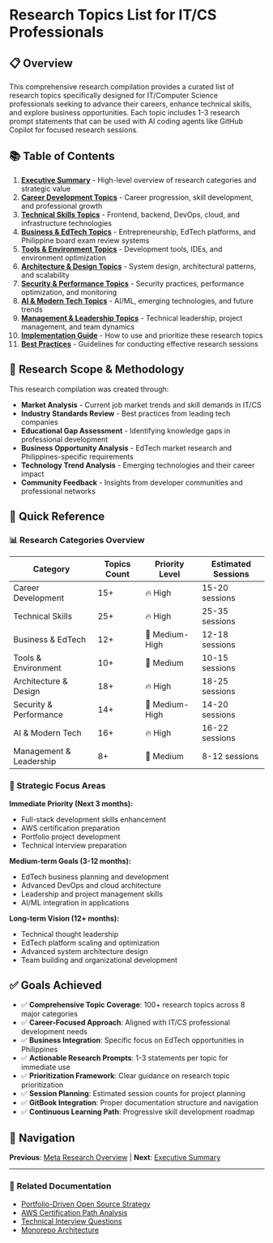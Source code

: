 # Research Topics List for IT/CS Professionals

## 📋 Overview

This comprehensive research compilation provides a curated list of research topics specifically designed for IT/Computer Science professionals seeking to advance their careers, enhance technical skills, and explore business opportunities. Each topic includes 1-3 research prompt statements that can be used with AI coding agents like GitHub Copilot for focused research sessions.

## 📚 Table of Contents

1. **[Executive Summary](./executive-summary.md)** - High-level overview of research categories and strategic value
2. **[Career Development Topics](./career-development-topics.md)** - Career progression, skill development, and professional growth
3. **[Technical Skills Topics](./technical-skills-topics.md)** - Frontend, backend, DevOps, cloud, and infrastructure technologies
4. **[Business & EdTech Topics](./business-edtech-topics.md)** - Entrepreneurship, EdTech platforms, and Philippine board exam review systems
5. **[Tools & Environment Topics](./tools-environment-topics.md)** - Development tools, IDEs, and environment optimization
6. **[Architecture & Design Topics](./architecture-design-topics.md)** - System design, architectural patterns, and scalability
7. **[Security & Performance Topics](./security-performance-topics.md)** - Security practices, performance optimization, and monitoring
8. **[AI & Modern Tech Topics](./ai-modern-tech-topics.md)** - AI/ML, emerging technologies, and future trends
9. **[Management & Leadership Topics](./management-leadership-topics.md)** - Technical leadership, project management, and team dynamics
10. **[Implementation Guide](./implementation-guide.md)** - How to use and prioritize these research topics
11. **[Best Practices](./best-practices.md)** - Guidelines for conducting effective research sessions

## 🎯 Research Scope & Methodology

This research compilation was created through:

- **Market Analysis** - Current job market trends and skill demands in IT/CS
- **Industry Standards Review** - Best practices from leading tech companies
- **Educational Gap Assessment** - Identifying knowledge gaps in professional development
- **Business Opportunity Analysis** - EdTech market research and Philippines-specific requirements
- **Technology Trend Analysis** - Emerging technologies and their career impact
- **Community Feedback** - Insights from developer communities and professional networks

## 🚀 Quick Reference

### 📊 Research Categories Overview

| Category | Topics Count | Priority Level | Estimated Sessions |
|----------|-------------|----------------|-------------------|
| Career Development | 15+ | 🔥 High | 15-20 sessions |
| Technical Skills | 25+ | 🔥 High | 25-35 sessions |
| Business & EdTech | 12+ | 🔶 Medium-High | 12-18 sessions |
| Tools & Environment | 10+ | 🔶 Medium | 10-15 sessions |
| Architecture & Design | 18+ | 🔥 High | 18-25 sessions |
| Security & Performance | 14+ | 🔶 Medium-High | 14-20 sessions |
| AI & Modern Tech | 16+ | 🔥 High | 16-22 sessions |
| Management & Leadership | 8+ | 🔶 Medium | 8-12 sessions |

### 🎯 Strategic Focus Areas

**Immediate Priority (Next 3 months):**
- Full-stack development skills enhancement
- AWS certification preparation
- Portfolio project development
- Technical interview preparation

**Medium-term Goals (3-12 months):**
- EdTech business planning and development
- Advanced DevOps and cloud architecture
- Leadership and project management skills
- AI/ML integration in applications

**Long-term Vision (12+ months):**
- Technical thought leadership
- EdTech platform scaling and optimization
- Advanced system architecture design
- Team building and organizational development

## ✅ Goals Achieved

- ✅ **Comprehensive Topic Coverage**: 100+ research topics across 8 major categories
- ✅ **Career-Focused Approach**: Aligned with IT/CS professional development needs
- ✅ **Business Integration**: Specific focus on EdTech opportunities in Philippines
- ✅ **Actionable Research Prompts**: 1-3 statements per topic for immediate use
- ✅ **Prioritization Framework**: Clear guidance on research topic prioritization
- ✅ **Session Planning**: Estimated session counts for project planning
- ✅ **GitBook Integration**: Proper documentation structure and navigation
- ✅ **Continuous Learning Path**: Progressive skill development roadmap

## 🔄 Navigation

**Previous**: [Meta Research Overview](../README.md) | **Next**: [Executive Summary](./executive-summary.md)

---

### 📄 Related Documentation
- [Portfolio-Driven Open Source Strategy](../../career/portfolio-driven-open-source-strategy/README.md)
- [AWS Certification Path Analysis](../../career/aws-certification-fullstack-devops/README.md)
- [Technical Interview Questions](../../career/technical-interview-questions/README.md)
- [Monorepo Architecture](../../architecture/monorepo-architecture-personal-projects/README.md)